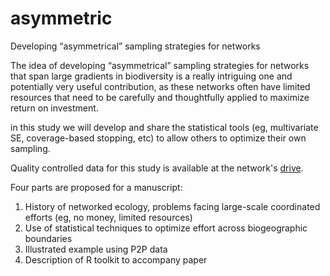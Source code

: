 # asymmetric
Developing “asymmetrical” sampling strategies for networks 

The idea of developing “asymmetrical” sampling strategies for networks that span large gradients in biodiversity is a really intriguing one and potentially very useful contribution, as these networks often have limited resources that need to be carefully and thoughtfully applied to maximize return on investment.

in this study we will develop and share the statistical tools (eg, multivariate SE, coverage-based stopping, etc) to allow others to optimize their own sampling.

Quality controlled data for this study is available at the network's [drive](https://drive.google.com/open?id=1oPQAyJXzDuxmjYI7y9JXAZR0zBa_bJjy).

Four parts are proposed for a manuscript:
1. History of networked ecology, problems facing large-scale coordinated efforts (eg, no money, limited resources)
2. Use of statistical techniques to optimize effort across biogeographic boundaries
3. Illustrated example using P2P data
4. Description of R toolkit to accompany paper
